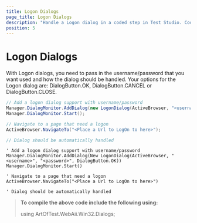 ```yaml
---
title: Logon Dialogs
page_title: Logon Dialogs
description: "Handle a Logon dialog in a coded step in Test Studio. Coded test to handle Logon dialogs in Test Studio. Test Studio Testing Framework Logon Dialog handling."
position: 5
---
```

# Logon Dialogs

With Logon dialogs, you need to pass in the username/password that you want used and how the dialog should be handled. Your options for the Logon dialog are: DialogButton.OK, DialogButton.CANCEL or DialogButton.CLOSE.

```C#
// Add a logon dialog support with username/password
Manager.DialogMonitor.AddDialog(new LogonDialog(ActiveBrowser, "<username>", "<password>", DialogButton.OK));
Manager.DialogMonitor.Start();

// Navigate to a page that need a logon
ActiveBrowser.NavigateTo("<Place a Url to LogOn to here>");

// Dialog should be automatically handled
```
```VB
' Add a logon dialog support with username/password
Manager.DialogMonitor.AddDialog(New LogonDialog(ActiveBrowser, "<username>", "<password>", DialogButton.OK))
Manager.DialogMonitor.Start()

' Navigate to a page that need a logon
ActiveBrowser.NavigateTo("<Place a Url to LogOn to here>")

' Dialog should be automatically handled
```


> **To compile the above code include the following using:**
>
> using ArtOfTest.WebAii.Win32.Dialogs;
